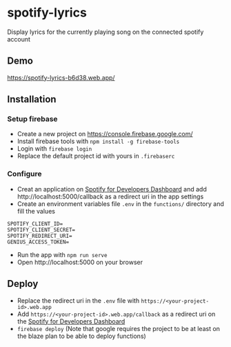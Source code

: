 # spotify-lyrics

Display lyrics for the currently playing song on the connected spotify account

## Demo
https://spotify-lyrics-b6d38.web.app/

## Installation

### Setup firebase
- Create a new project on https://console.firebase.google.com/
- Install firebase tools with `npm install -g firebase-tools`
- Login with `firebase login`
- Replace the default project id with yours in `.firebaserc`

### Configure
- Creat an application on [Spotify for Developers Dashboard](https://beta.developer.spotify.com/dashboard) 
and add http://localhost:5000/callback as a redirect uri in the app settings
- Create an environment variables file `.env` in the `functions/` directory and fill the values
```
SPOTIFY_CLIENT_ID=
SPOTIFY_CLIENT_SECRET=
SPOTIFY_REDIRECT_URI=
GENIUS_ACCESS_TOKEN=
```
- Run the app with `npm run serve`
- Open http://localhost:5000 on your browser

## Deploy

- Replace the redirect uri in the `.env` file with `https://<your-project-id>.web.app`
- Add `https://<your-project-id>.web.app/callback` as a redirect uri on the [Spotify for Developers Dashboard](https://beta.developer.spotify.com/dashboard)
- `firebase deploy` (Note that google requires the project to be at least on the blaze plan to be able to deploy functions)
